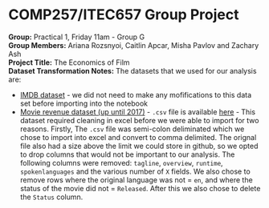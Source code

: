 COMP257/ITEC657 Group Project
===

**Group:** Practical 1, Friday 11am - Group G
<br>
**Group Members:** Ariana Rozsnyoi, Caitlin Apcar, Misha Pavlov and Zachary Ash
<br>
**Project Title:** The Economics of Film
<br> 
**Dataset Transformation Notes:**
The datasets that we used for our analysis are: 

- [IMDB dataset](https://data.world/popculture/imdb-5000-movie-dataset) 
        - we did not need to make any mofifications to this data set before importing into the notebook
- [Movie revenue dataset  (up until 2017)](https://developers.themoviedb.org/3/movies/get-movie-details) 
        - `.csv` file is available [here](https://zenodo.org/record/1240586#.XX3dCy17FsO) 
        - This dataset required cleaning in excel before we were able to import for two reasons. Firstly, The `.csv` file was semi-colon deliminated which we chose to import into excel and convert to comma delimited. The orignal file also had a size above the limit we could store in github, so we opted to drop columns that would not be important to our analysis. The following columns were removed: `tagline`, `overview`, `runtime`, `spokenlanguages` and the various number of `X` fields. We also chose to remove rows where the original language was not = `en`, and where the status of the movie did not = `Released`. After this we also chose to delete the `Status` column. 

        
